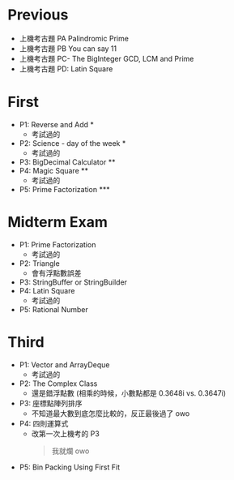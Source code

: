 # Previous

- 上機考古題 PA Palindromic Prime
- 上機考古題 PB You can say 11
- 上機考古題 PC- The BigInteger GCD, LCM and Prime
- 上機考古題 PD: Latin Square

# First

- P1: Reverse and Add *
    - 考試過的
- P2: Science - day of the week *
    - 考試過的
- P3: BigDecimal Calculator **
- P4: Magic Square **
    - 考試過的
- P5: Prime Factorization ***

# Midterm Exam

- P1: Prime Factorization
    - 考試過的
- P2: Triangle
    - 會有浮點數誤差
- P3: StringBuffer or StringBuilder
- P4: Latin Square
    - 考試過的
- P5: Rational Number

# Third

- P1: Vector and ArrayDeque
    - 考試過的
- P2: The Complex Class
    - 還是錯浮點數 (相乘的時候，小數點都是 0.3648i vs. 0.3647i)
- P3: 座標點陣列排序
    - 不知道最大數到底怎麼比較的，反正最後過了 owo
- P4: 四則運算式
    - 改第一次上機考的 P3
        > 我就爛 owo
- P5: Bin Packing Using First Fit